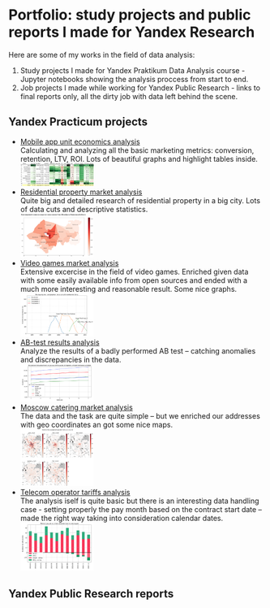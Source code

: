 # Portfolio: study projects and public reports I made for Yandex Research

Here are some of my works in the field of data analysis: 
1. Study projects I made for Yandex Praktikum Data Analysis course - Jupyter notebooks showing the analysis proccess from start to end.
2. Job projects I made while working for Yandex Public Research - links to final reports only, all the dirty job with data left behind the scene.

## Yandex Practicum projects
- [Mobile app unit economics analysis](https://github.com/nicolayoguy/praktikum-projects/blob/main/bi_project/)
<br>Calculating and analyzing all the basic marketing metrics: conversion, retention, LTV, ROI. Lots of beautiful graphs and highlight tables inside.
<br><a href="https://github.com/nicolayoguy/praktikum-projects/blob/main/bi_project/"><img src="https://github.com/nicolayoguy/praktikum-projects/blob/main/pics/channel_pivot.png" width="30%"/></a>
- [Residential property market analysis](https://github.com/nicolayoguy/praktikum-projects/blob/main/real_estate/)
<br>Quite big and detailed research of residential property in a big city. Lots of data cuts and descriptive statistics.
<br><a href="https://github.com/nicolayoguy/praktikum-projects/blob/main/real_estate/"><img src="https://github.com/nicolayoguy/praktikum-projects/blob/main/pics/realty_map.png" width="30%"/></a>
- [Video games market analysis](https://github.com/nicolayoguy/praktikum-projects/blob/main/video_games/)
<br>Extensive excercise in the field of video games. Enriched given data with some easily available info from open sources and ended with a much more interesting and reasonable result. Some nice graphs.
<br><a href="https://github.com/nicolayoguy/praktikum-projects/blob/main/video_games/"><img src="https://github.com/nicolayoguy/praktikum-projects/blob/main/pics/games_sony.png" width="30%"/></a>
- [AB-test results analysis](https://github.com/nicolayoguy/praktikum-projects/blob/main/ab_test/)
<br>Analyze the results of a badly performed AB test – catching anomalies and discrepancies in the data.
<br><a href="https://github.com/nicolayoguy/praktikum-projects/blob/main/ab_test/"><img src="https://github.com/nicolayoguy/praktikum-projects/blob/main/pics/ab_conversion.png" width="30%"/></a>
- [Moscow catering market analysis](https://github.com/nicolayoguy/praktikum-projects/blob/main/city_cafe/)
<br>The data and the task are quite simple – but we enriched our addresses with geo coordinates an got some nice maps.
<br><a href="https://github.com/nicolayoguy/praktikum-projects/blob/main/city_cafe/"><img src="https://github.com/nicolayoguy/praktikum-projects/blob/main/pics/cafe_maps.png" alt="map example" width="30%"/></a>
- [Telecom operator tariffs analysis](https://github.com/nicolayoguy/praktikum-projects/blob/main/telecom_tariff/)
<br>The analysis iself is quite basic but there is an interesting data handling case - setting properly the pay month based on the contract start date – made the right way taking into consideration calendar dates.
<br><a href="https://github.com/nicolayoguy/praktikum-projects/blob/main/telecom_tariff/"><img src="https://github.com/nicolayoguy/praktikum-projects/blob/main/pics/telecom_churn.png" width="30%"/></a>

## Yandex Public Research reports